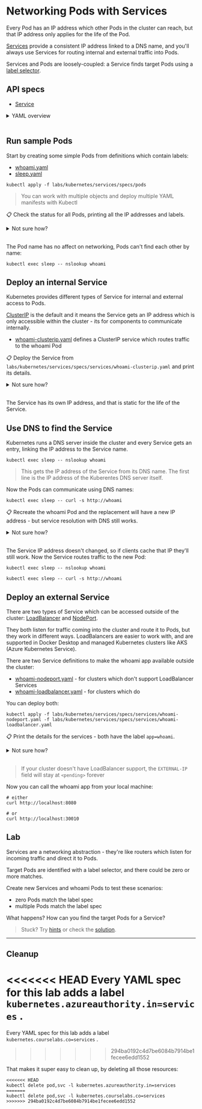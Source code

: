 # Networking Pods with Services

Every Pod has an IP address which other Pods in the cluster can reach, but that IP address only applies for the life of the Pod.

[Services](https://kubernetes.io/docs/concepts/services-networking/service/) provide a consistent IP address linked to a DNS name, and you'll always use Services for routing internal and external traffic into Pods.

Services and Pods are loosely-coupled: a Service finds target Pods using a [label selector](https://kubernetes.io/docs/concepts/overview/working-with-objects/labels/).

## API specs

- [Service](https://kubernetes.io/docs/reference/generated/kubernetes-api/v1.20/#service-v1-core)

<details>
  <summary>YAML overview</summary>

Service definitions have the usual metadata. The spec needs to include the network ports and the label selector:

```
apiVersion: v1
kind: Service
metadata:
  name: whoami
spec:
  selector:
    app: whoami
  ports:
    - name: http
      port: 80
      targetPort: 80
```

The ports are where the Service listens, and the label selector can match zero to many Pods.

* `selector` - list of labels to find target Pods
* `ports` - list of ports to listen on
* `name` - port name within Kubernetes
* `port` - port the Service listens on
* `targetPort` - port on the Pod where traffic gets sent

## Pod YAML

Pods need to include matching labels to receive traffic from the Service.

Labels are specified in metadata:

```
apiVersion: v1
kind: Pod
metadata:
  name: whoami
  labels:
    app: whoami
spec:
  # ...
```

> Labels are abitrary key-value pairs. `app`, `component` and `version` are typically used for application Pods.

</details><br/>

## Run sample Pods

Start by creating some simple Pods from definitions which contain labels:

* [whoami.yaml](specs/pods/whoami.yaml)
* [sleep.yaml](specs/pods/sleep.yaml)

```
kubectl apply -f labs/kubernetes/services/specs/pods
```

> You can work with multiple objects and deploy multiple YAML manifests with Kubectl

📋 Check the status for all Pods, printing all the IP addresses and labels.

<details>
  <summary>Not sure how?</summary>

```
kubectl get pods -o wide --show-labels
```

</details><br/>

The Pod name has no affect on networking, Pods can't find each other by name:

```
kubectl exec sleep -- nslookup whoami
```

## Deploy an internal Service

Kubernetes provides different types of Service for internal and external access to Pods. 

[ClusterIP](https://kubernetes.io/docs/concepts/services-networking/connect-applications-service/) is the default and it means the Service gets an IP address which is only accessible within the cluster - its for components to communicate internally.

* [whoami-clusterip.yaml](specs/services/whoami-clusterip.yaml) defines a ClusterIP service which routes traffic to the whoami Pod

📋 Deploy the Service from `labs/kubernetes/services/specs/services/whoami-clusterip.yaml` and print its details.

<details>
  <summary>Not sure how?</summary>

```
kubectl apply -f labs/kubernetes/services/specs/services/whoami-clusterip.yaml
```

Print the details:

```
kubectl get service whoami

kubectl describe svc whoami
```

> The `get` and `describe` commands are the same for all objects; Services have the alias `svc`

</details><br/>

The Service has its own IP address, and that is static for the life of the Service.

## Use DNS to find the Service

Kubernetes runs a DNS server inside the cluster and every Service gets an entry, linking the IP address to the Service name.

```
kubectl exec sleep -- nslookup whoami
```

> This gets the IP address of the Service from its DNS name. The first line is the IP address of the Kuberentes DNS server itself.

Now the Pods can communicate using DNS names:

```
kubectl exec sleep -- curl -s http://whoami
```

📋 Recreate the whoami Pod and the replacement will have a new IP address - but service resolution with DNS still works. 

<details>
  <summary>Not sure how?</summary>

Check the current IP address then delete the Pod:

```
kubectl get pods -o wide -l app=whoami

kubectl delete pods -l app=whoami
```

> You can use label selectors in Kubectl too - labels are a powerful management tool

Create a replacement Pod and check its IP address:

```
kubectl apply -f labs/kubernetes/services/specs/pods

kubectl get pods -o wide -l app=whoami
```

</details><br/>

The Service IP address doesn't changed, so if clients cache that IP they'll still work. Now the Service routes traffic to the new Pod:

```
kubectl exec sleep -- nslookup whoami

kubectl exec sleep -- curl -s http://whoami
```

## Deploy an external Service

There are two types of Service which can be accessed outside of the cluster: [LoadBalancer](https://kubernetes.io/docs/tasks/access-application-cluster/create-external-load-balancer/) and [NodePort](https://kubernetes.io/docs/concepts/services-networking/service/#nodeport).

They both listen for traffic coming into the cluster and route it to Pods, but they work in different ways. LoadBalancers are easier to work with, and are supported in Docker Desktop and managed Kubernetes clusters like AKS (Azure Kubernetes Service).

There are two Service definitions to make the whoami app available outside the cluster:

* [whoami-nodeport.yaml](specs/services/whoami-nodeport.yaml) - for clusters which don't support LoadBalancer Services 
* [whoami-loadbalancer.yaml](specs/services/whoami-loadbalancer.yaml) - for clusters which do

You can deploy both:

```
kubectl apply -f labs/kubernetes/services/specs/services/whoami-nodeport.yaml -f labs/kubernetes/services/specs/services/whoami-loadbalancer.yaml
```

📋 Print the details for the services - both have the label `app=whoami`.

<details>
  <summary>Not sure how?</summary>

```
kubectl get svc -l app=whoami
```

</details><br/>

> If your cluster doesn't have LoadBalancer support, the `EXTERNAL-IP` field will stay at `<pending>` forever

Now you can call the whoami app from your local machine:

```
# either
curl http://localhost:8080

# or
curl http://localhost:30010
```

## Lab

Services are a networking abstraction - they're like routers which listen for incoming traffic and direct it to Pods.

Target Pods are identified with a label selector, and there could be zero or more matches.

Create new Services and whoami Pods to test these scenarios:

* zero Pods match the label spec
* multiple Pods match the label spec

What happens? How can you find the target Pods for a Service?

> Stuck? Try [hints](hints.md) or check the [solution](solution.md).

___
## Cleanup

<<<<<<< HEAD
Every YAML spec for this lab adds a label `kubernetes.azureauthority.in=services` .
=======
Every YAML spec for this lab adds a label `kubernetes.courselabs.co=services` .
>>>>>>> 294ba0192c4d7be6084b7914be1fecee6edd1552

That makes it super easy to clean up, by deleting all those resources:

```
<<<<<<< HEAD
kubectl delete pod,svc -l kubernetes.azureauthority.in=services
=======
kubectl delete pod,svc -l kubernetes.courselabs.co=services
>>>>>>> 294ba0192c4d7be6084b7914be1fecee6edd1552
```